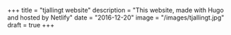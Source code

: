 +++
title = "tjallingt website"
description = "This website, made with Hugo and hosted by Netlify"
date = "2016-12-20"
image = "/images/tjallingt.jpg"
draft = true
+++

